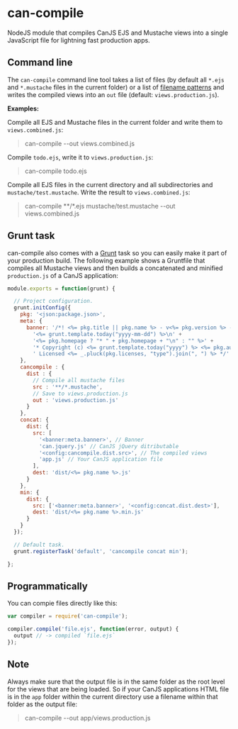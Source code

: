 # can-compile

NodeJS module that compiles CanJS EJS and Mustache views into a single JavaScript file for lightning fast
production apps.

## Command line

The `can-compile` command line tool takes a list of files (by default all `*.ejs` and `*.mustache` files in the current folder)
or a list of [filename patterns](https://github.com/isaacs/minimatch) and writes the compiled views into an `out` file
(default: `views.production.js`).

__Examples:__

Compile all EJS and Mustache files in the current folder and write them to `views.combined.js`:

> can-compile --out views.combined.js

Compile `todo.ejs`, write it to `views.production.js`:

> can-compile todo.ejs

Compile all EJS files in the current directory and all subdirectories and `mustache/test.mustache`.
Write the result to `views.combined.js`:

> can-compile **/*.ejs mustache/test.mustache --out views.combined.js

## Grunt task

can-compile also comes with a [Grunt](http://gruntjs.com) task so you can easily make it part of your production build.
The following example shows a Gruntfile that compiles all Mustache views and then builds a concatenated and minified `production.js`
of a CanJS application:

```javascript
module.exports = function(grunt) {

  // Project configuration.
  grunt.initConfig({
    pkg: '<json:package.json>',
    meta: {
      banner: '/*! <%= pkg.title || pkg.name %> - v<%= pkg.version %> - ' +
        '<%= grunt.template.today("yyyy-mm-dd") %>\n' +
        '<%= pkg.homepage ? "* " + pkg.homepage + "\n" : "" %>' +
        '* Copyright (c) <%= grunt.template.today("yyyy") %> <%= pkg.author.name %>;' +
        ' Licensed <%= _.pluck(pkg.licenses, "type").join(", ") %> */'
    },
    cancompile : {
      dist : {
        // Compile all mustache files
        src : '**/*.mustache',
        // Save to views.production.js
        out : 'views.production.js'
      }
    },
    concat: {
      dist: {
        src: [
          '<banner:meta.banner>', // Banner
          'can.jquery.js' // CanJS jQuery ditributable
          '<config:cancompile.dist.src>', // The compiled views
          'app.js' // Your CanJS application file
        ],
        dest: 'dist/<%= pkg.name %>.js'
      }
    },
    min: {
      dist: {
        src: ['<banner:meta.banner>', '<config:concat.dist.dest>'],
        dest: 'dist/<%= pkg.name %>.min.js'
      }
    }
  });

  // Default task.
  grunt.registerTask('default', 'cancompile concat min');

};
```

## Programmatically

You can compie files directly like this:

```javascript
var compiler = require('can-compile');

compiler.compile('file.ejs', function(error, output) {
  output // -> compiled `file.ejs`
});
```

## Note

Always make sure that the output file is in the same folder as the root level for the views that are being loaded.
So if your CanJS applications HTML file is in the `app` folder within the current directory use a filename within
that folder as the output file:

> can-compile --out app/views.production.js
